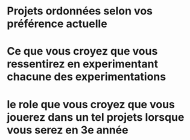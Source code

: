 
# Projets ordonnées selon vos préférence actuelle

# Ce que vous croyez que vous ressentirez en experimentant chacune des experimentations

# le role que vous croyez que vous jouerez dans un tel projets lorsque vous serez en 3e année
